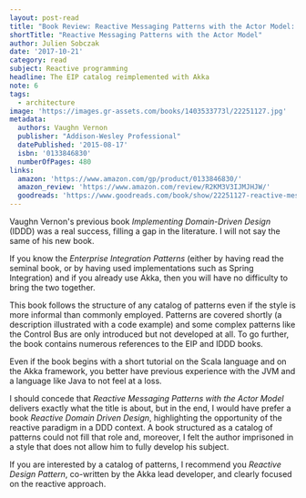 ```yaml
---
layout: post-read
title: "Book Review: Reactive Messaging Patterns with the Actor Model: Applications and Integration in Scala and Akka"
shortTitle: "Reactive Messaging Patterns with the Actor Model"
author: Julien Sobczak
date: '2017-10-21'
category: read
subject: Reactive programming
headline: The EIP catalog reimplemented with Akka
note: 6
tags:
  - architecture
image: 'https://images.gr-assets.com/books/1403533773l/22251127.jpg'
metadata:
  authors: Vaughn Vernon
  publisher: "Addison-Wesley Professional"
  datePublished: '2015-08-17'
  isbn: '0133846830'
  numberOfPages: 480
links:
  amazon: 'https://www.amazon.com/gp/product/0133846830/'
  amazon_review: 'https://www.amazon.com/review/R2KM3V3IJMJHJW/'
  goodreads: 'https://www.goodreads.com/book/show/22251127-reactive-messaging-patterns-with-the-actor-model'
---
```


Vaughn Vernon's previous book *Implementing Domain-Driven Design* (IDDD) was a real success, filling a gap in the literature. I will not say the same of his new book.

If you know the *Enterprise Integration Patterns* (either by having read the seminal book, or by having used implementations such as Spring Integration) and if you already use Akka, then you will have no difficulty to bring the two together.

This book follows the structure of any catalog of patterns even if the style is more informal than commonly employed. Patterns are covered shortly (a description illustrated with a code example) and some complex patterns like the Control Bus are only introduced but not developed at all. To go further, the book contains numerous references to the EIP and IDDD books.

Even if the book begins with a short tutorial on the Scala language and on the Akka framework, you better have previous experience with the JVM and a language like Java to not feel at a loss.

I should concede that *Reactive Messaging Patterns with the Actor Model* delivers exactly what the title is about, but in the end, I would have prefer a book *Reactive Domain Driven Design*, highlighting the opportunity of the reactive paradigm in a DDD context. A book structured as a catalog of patterns could not fill that role and, moreover, I felt the author imprisoned in a style that does not allow him to fully develop his subject.

If you are interested by a catalog of patterns, I recommend you *Reactive Design Pattern*, co-written by the Akka lead developer, and clearly focused on the reactive approach.
